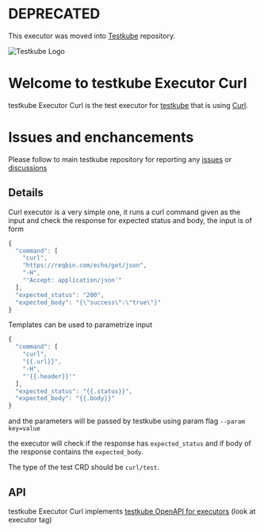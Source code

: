 # DEPRECATED

This executor was moved into [Testkube](https://github.com/kubeshop/testkube/tree/develop/contrib/executor/curl) repository.

![Testkube Logo](https://raw.githubusercontent.com/kubeshop/testkube/main/assets/testkube-color-gray.png)

# Welcome to testkube Executor Curl

testkube Executor Curl is the test executor for [testkube](https://testkube.io) that is using [Curl](https://curl.se/).

# Issues and enchancements

Please follow to main testkube repository for reporting any [issues](https://github.com/kubeshop/testkube/issues) or [discussions](https://github.com/kubeshop/testkube/discussions)

## Details

Curl executor is a very simple one, it runs a curl command given as the input and check the response for expected status and body, the input is of form

```js
{
  "command": [
    "curl",
    "https://reqbin.com/echo/get/json",
    "-H",
    "'Accept: application/json'"
  ],
  "expected_status": "200",
  "expected_body": "{\"success\":\"true\"}"
}
```

Templates can be used to parametrize input

```js
{
  "command": [
    "curl",
    "{{.url}}",
    "-H",
    "'{{.header}}'"
  ],
  "expected_status": "{{.status}}",
  "expected_body": "{{.body}}"
}
```

and the parameters will be passed by testkube using param flag ```--param key=value```

the executor will check if the response has `expected_status` and if body of the response contains the `expected_body`.

The type of the test CRD should be `curl/test`.

## API

testkube Executor Curl implements [testkube OpenAPI for executors](https://kubeshop.github.io/testkube/openapi/#operations-tag-executor) (look at executor tag)
